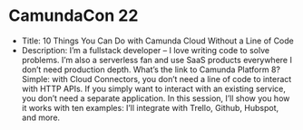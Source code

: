 # CamundaCon 22

- Title: 10 Things You Can Do with Camunda Cloud Without a Line of Code
- Description: I’m a fullstack developer – I love writing code to solve problems. I’m also a serverless fan and use SaaS products everywhere I don’t need production depth. What’s the link to Camunda Platform 8? Simple: with Cloud Connectors, you don’t need a line of code to interact with HTTP APIs. If you simply want to interact with an existing service, you don’t need a separate application. In this session, I’ll show you how it works with ten examples: I’ll integrate with Trello, Github, Hubspot, and more.
